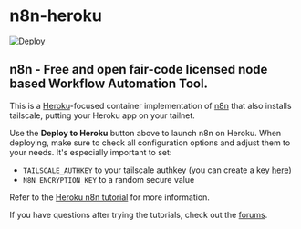# n8n-heroku

[![Deploy](https://www.herokucdn.com/deploy/button.svg)](https://dashboard.heroku.com/new?template=https://github.com/scottjwalter/n8n-heroku-tsdproxy/tree/main)

## n8n - Free and open fair-code licensed node based Workflow Automation Tool.

This is a [Heroku](https://heroku.com/)-focused container implementation of [n8n](https://n8n.io/) that also installs tailscale, putting your Heroku app on your tailnet.

Use the **Deploy to Heroku** button above to launch n8n on Heroku. When deploying, make sure to check all configuration options and adjust them to your needs. It's especially important to set:

- `TAILSCALE_AUTHKEY` to your tailscale authkey (you can create a key [here](https://login.tailscale.com/admin/settings/keys))
- `N8N_ENCRYPTION_KEY` to a random secure value

Refer to the [Heroku n8n tutorial](https://docs.n8n.io/hosting/server-setups/heroku/) for more information.

If you have questions after trying the tutorials, check out the [forums](https://community.n8n.io/).
